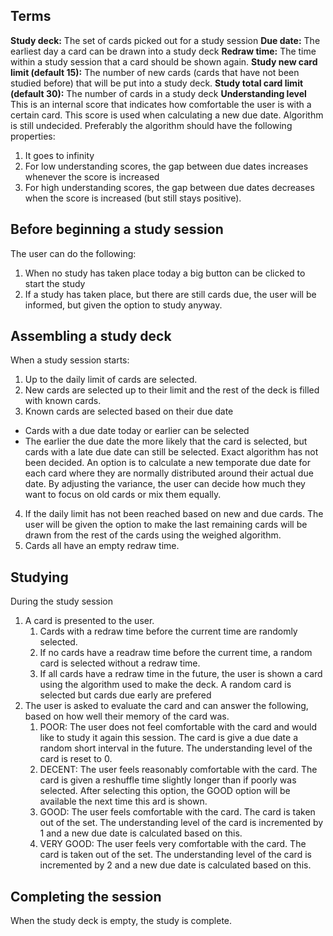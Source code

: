 ## Terms
**Study deck:** The set of cards picked out for a study session
**Due date:** The earliest day a card can be drawn into a study deck
**Redraw time:** The time within a study session that a card should be shown again.
**Study new card limit (default 15):** The number of new cards (cards that have not been studied before) that will be put into a study deck.
**Study total card limit (default 30):** The number of cards in a study deck
**Understanding level** This is an internal score that indicates how comfortable the user is with a certain card. This score is used when calculating a new due date. Algorithm is still undecided. Preferably the algorithm should have the following properties:
1. It goes to infinity
2. For low understanding scores, the gap between due dates increases whenever the score is increased
3. For high understanding scores, the gap between due dates decreases when the score is increased (but still stays positive).

## Before beginning a study session
The user can do the following:
1. When no study has taken place today a big button can be clicked to start the study
2. If a study has taken place, but there are still cards due, the user will be informed, but given the option to study anyway.

## Assembling a study deck
When a study session starts:
1. Up to the daily limit of cards are selected.
2. New cards are selected up to their limit and the rest of the deck is filled with known cards.
3. Known cards are selected based on their due date
- Cards with a due date today or earlier can be selected
- The earlier the due date the more likely that the card is selected, but cards with a late due date can still be selected. Exact algorithm has not been decided. An option is to calculate a new temporate due date for each card where they are normally distributed around their actual due date. By adjusting the variance, the user can decide how much they want to focus on old cards or mix them equally.
4. If the daily limit has not been reached based on new and due cards. The user will be given the option to make the last remaining cards will be drawn from the rest of the cards using the weighed algorithm.
5. Cards all have an empty redraw time.

## Studying
During the study session
1. A card is presented to the user.
    1. Cards with a redraw time before the current time are randomly selected.
    2. If no cards have a readraw time before the current time, a random card is selected without a redraw time.
    3. If all cards have a redraw time in the future, the user is shown a card using the algorithm used to make the deck. A random card is selected but cards due early are prefered
2. The user is asked to evaluate the card and can answer the following, based on how well their memory of the card was.
    1. POOR: The user does not feel comfortable with the card and would like to study it again this session. The card is give a due date a random short interval in the future.
    The understanding level of the card is reset to 0.
    2. DECENT: The user feels reasonably comfortable with the card.
    The card is given a reshuffle time slightly longer than if poorly was selected. After selecting this option, the GOOD option will be available the next time this ard is shown.
    3. GOOD: The user feels comfortable with the card.
    The card is taken out of the set. The understanding level of the card is incremented by 1 and a new due date is calculated based on this.
    4. VERY GOOD: The user feels very comfortable with the card.
    The card is taken out of the set. The understanding level of the card is incremented by 2 and a new due date is calculated based on this.

## Completing the session
When the study deck is empty, the study is complete.